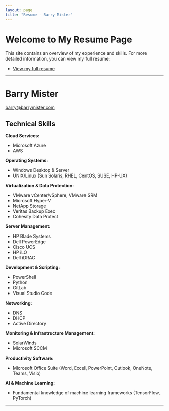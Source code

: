 ```yaml
---
layout: page
title: "Resume - Barry Mister"
---
```


# Welcome to My Resume Page

This site contains an overview of my experience and skills. For more detailed information, you can view my full resume:

- [View my full resume](long-form-resume.md)

---

# Barry Mister

[barry@barrymister.com](mailto:barry@barrymister.com)

<!-- 
If you have a personal statement or objective, you can include it here:
Seeking a challenging technical leadership role where I can leverage my extensive experience in engineering, project management, and systems development to drive innovation, optimize processes, and deliver outstanding results.
-->

## Technical Skills

**Cloud Services:**  
- Microsoft Azure  
- AWS

**Operating Systems:**  
- Windows Desktop & Server  
- UNIX/Linux (Sun Solaris, RHEL, CentOS, SUSE, HP-UX)

**Virtualization & Data Protection:**  
- VMware vCenter/vSphere, VMware SRM  
- Microsoft Hyper-V  
- NetApp Storage  
- Veritas Backup Exec  
- Cohesity Data Protect

**Server Management:**  
- HP Blade Systems  
- Dell PowerEdge  
- Cisco UCS  
- HP iLO  
- Dell iDRAC

**Development & Scripting:**  
- PowerShell  
- Python  
- GitLab  
- Visual Studio Code

**Networking:**  
- DNS  
- DHCP  
- Active Directory

**Monitoring & Infrastructure Management:**  
- SolarWinds  
- Microsoft SCCM

**Productivity Software:**  
- Microsoft Office Suite (Word, Excel, PowerPoint, Outlook, OneNote, Teams, Visio)

**AI & Machine Learning:**  
- Fundamental knowledge of machine learning frameworks (TensorFlow, PyTorch)

---
